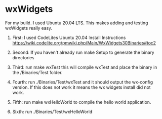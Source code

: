 # wxWidgets

For my build. I used Ubuntu 20.04 LTS. This makes adding and testing wxWidgets really easy.

1. First: I used CodeLites Ubuntu 20.04 Install Instructions
https://wiki.codelite.org/pmwiki.php/Main/WxWidgets30Binaries#toc2

2. Second: If you haven't already run make Setup to generate the binary directories

3. Third: run make wxTest this will compile wxTest and place the binary in the /Binaries/Test folder. 

4. Fourth: run ./Binaries/Test/wxTest and it should output the wx-config version. If this does not work it means the wx widgets install did not work. 

5. Fifth: run make wxHelloWorld to compile the hello world application. 

6. Sixth: run ./Binaries/Test/wxHelloWorld